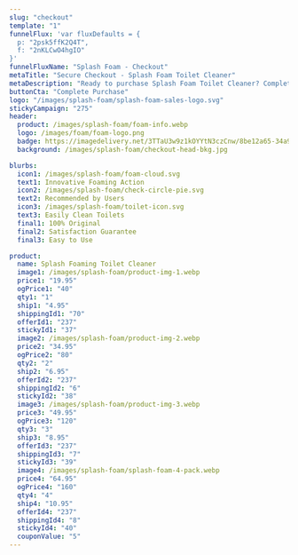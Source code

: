```yaml
---
slug: "checkout"
template: "1"
funnelFlux: 'var fluxDefaults = {
  p: "2psk5ffK2Q4T",
  f: "2nKLCwO4hgIO"
}'
funnelFluxName: "Splash Foam - Checkout"
metaTitle: "Secure Checkout - Splash Foam Toilet Cleaner"
metaDescription: "Ready to purchase Splash Foam Toilet Cleaner? Complete your order securely and select your preferred quantity. Fast and easy checkout!"
buttonCta: "Complete Purchase"
logo: "/images/splash-foam/splash-foam-sales-logo.svg"
stickyCampaign: "275"
header:
  product: /images/splash-foam/foam-info.webp
  logo: /images/foam/foam-logo.png
  badge: https://imagedelivery.net/3TTaU3w9z1kOYYtN3czCnw/8be12a65-34a9-4cfa-bafd-4c9320366700/public
  background: /images/splash-foam/checkout-head-bkg.jpg

blurbs:
  icon1: /images/splash-foam/foam-cloud.svg
  text1: Innovative Foaming Action
  icon2: /images/splash-foam/check-circle-pie.svg
  text2: Recommended by Users
  icon3: /images/splash-foam/toilet-icon.svg
  text3: Easily Clean Toilets
  final1: 100% Original
  final2: Satisfaction Guarantee
  final3: Easy to Use

product:
  name: Splash Foaming Toilet Cleaner
  image1: /images/splash-foam/product-img-1.webp
  price1: "19.95"
  ogPrice1: "40"
  qty1: "1"
  ship1: "4.95"
  shippingId1: "70"
  offerId1: "237"
  stickyId1: "37"
  image2: /images/splash-foam/product-img-2.webp
  price2: "34.95"
  ogPrice2: "80"
  qty2: "2"
  ship2: "6.95"
  offerId2: "237"
  shippingId2: "6"
  stickyId2: "38"
  image3: /images/splash-foam/product-img-3.webp
  price3: "49.95"
  ogPrice3: "120"
  qty3: "3"
  ship3: "8.95"
  offerId3: "237"
  shippingId3: "7"
  stickyId3: "39"
  image4: /images/splash-foam/splash-foam-4-pack.webp
  price4: "64.95"
  ogPrice4: "160"
  qty4: "4"
  ship4: "10.95"
  offerId4: "237"
  shippingId4: "8"
  stickyId4: "40"
  couponValue: "5"
---
```

